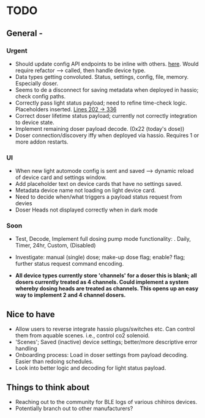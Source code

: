 # TODO

## General -

### Urgent

- Should update config API endpoints to be inline with others. [here](src/aquable/api/routes_configurations.py). Would require refactor --> called, then handle device type.
- Data types getting convoluted. Status, settings, config, file, memory. Especially doser.
- Seems to de a disconnect for saving metadata when deployed in hassio; check config paths.
- Correctly pass light status payload; need to refine time-check logic. Placeholders inserted.
  [Lines 202 -> 336](src/aquable/storage/models.py#L204)
- Correct doser lifetime status payload; currently not correctly integration to device state.
- Implement remaining doser payload decode. (0x22 (today's dose))
- Doser connection/discovery iffy when deployed via hassio. Requires 1 or more addon restarts.

### UI

- When new light automode config is sent and saved --> dynamic reload of device card and settings window.
- Add placeholder text on device cards that have no settings saved.
- Metadata device name not loading on light device card.
- Need to decide when/what triggers a payload status request from devies
- Doser Heads not displayed correctly when in dark mode

### Soon

- Test, Decode, Implement full dosing pump mode functionality:
  . Daily, Timer, 24hr, Custom, (Disabled)
- Investigate: manual (single) dose; make-up dose flag; enable? flag; further status request command encoding.

- **All device types currently store 'channels' for a doser this is blank; all dosers currently treated as 4 channels. Could implement a system whereby dosing heads are treated as channels. This opens up an easy way to implement 2 and 4 channel dosers.**

## Nice to have

- Allow users to reverse integrate hassio plugs/switches etc. Can control them from aquable scenes.
  i.e., control co2 solenoid.
- 'Scenes'; Saved (inactive) device settings; better/more descriptive error handling
- Onboarding process: Load in doser settings from payload decoding. Easier than redoing schedules.
- Look into better logic and decoding for light status payload.

## Things to think about

- Reaching out to the community for BLE logs of various chihiros devices.
- Potentially branch out to other manufacturers?
